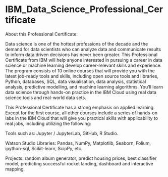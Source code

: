 # IBM_Data_Science_Professional_Certificate
About this Professional Certificate:  

Data science is one of the hottest professions of the decade and the demand for data scientists who can analyze data and communicate results to inform data driven decisions has never been greater. This Professional Certificate from IBM will help anyone interested in pursuing a career in data science or machine learning develop career-relevant skills and experience.  The program consists of 10 online courses that will provide you with the latest job-ready tools and skills, including open source tools and libraries, Python, databases, SQL, data visualisation, data analysis, statistical analysis, predictive modelling, and machine learning algorithms. You’ll learn data science through hands-on practice in the IBM Cloud using real data science tools and real-world data sets.  

This Professional Certificate has a strong emphasis on applied learning. Except for the first course, all other courses include a series of hands-on labs in the IBM Cloud that will give you practical skills with applicability to real jobs, including utilizing the following: 

Tools such as: Jupyter / JupyterLab, GitHub, R Studio.

Watson Studio Libraries: Pandas, NumPy, Matplotlib, Seaborn, Folium, ipython-sql, Scikit-learn, ScipPy, etc.  

Projects: random album generator, predict housing prices, best classifier model, predicting successful rocket landing, dashboard and interactive mapping.
